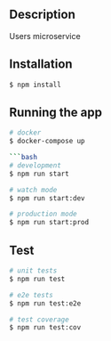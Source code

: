 ## Description

Users microservice

## Installation

```bash
$ npm install
```

## Running the app

```bash
# docker
$ docker-compose up

```bash
# development
$ npm run start

# watch mode
$ npm run start:dev

# production mode
$ npm run start:prod
```

## Test

```bash
# unit tests
$ npm run test

# e2e tests
$ npm run test:e2e

# test coverage
$ npm run test:cov
```

